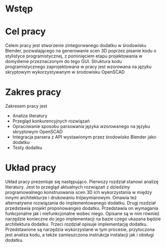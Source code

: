 # Wstęp



# Cel pracy
Celem pracy jest stworzenie zintegorwanego dodatku w środowisku Blender, pozwalającego na generowanie scen 3D poprzez pisanie kodu o stylistyce programistycznej, z pominięciem etapu projektowania w domyślenie przeznaczonym do tego GUI. Struktura kodu programistycznego zaprojektowana w pracy jest wzorowana na języku skryptowym wykorzystywanym w środowisku OpenSCAD

# Zakres pracy
Zakresem pracy jest 
- Analiza literatury
- Przegląd konkurencyjnych rozwiązań
- Opracowanie sposobu parsowania języka wzorowanego na języku skryptowym OpenSCAD
- Integracja parsera z API wystawionym przez środowisko Blender jako dodatku
- Testy dodatku

# Układ pracy
Układ pracy prezentuje się następująco. Pierwszy rozdział stanowi analizę literatury. Jest to przegląd aktualnych rozwiązań z dziedziny programowalnego konstruowania scen 3D ich wykorzystania w między innymi architekturze i drukowaniu trójwymiarowym. Omawia też alternatywne rozwiązania do implementowanego dodatku. Drugi rozdział przedstawia projekt proponowangeo dodatku. Przedstawia on wymagania funkcjonalne jak i niefunkcjonalne wobec niego. Opisane są w nim również narzędzie konieczne do jego implementacji na bazie czego ukazana będzie architektura dodatku. Trzeci rozdział opisuje implementację dodatku. Przedstawione są narzędzia wykorzystane w tym procesie, przytoczona jest analiza kodu, a także zamieszczona instrukcja instalacji jak i obsługi dodatku. 